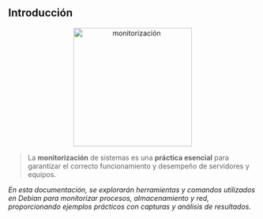 ## Introducción

<p align= center>
  <img src="https://github.com/user-attachments/assets/b4a27364-28bf-46ea-a8a8-a6ea8ae103b1" alt="monitorización", width=240 />
</p>

> La **monitorización** de sistemas es una **práctica esencial** para garantizar el correcto funcionamiento y desempeño de servidores y equipos.

*En esta documentación, se explorarán herramientas y comandos utilizados en Debian para monitorizar procesos, almacenamiento y red, proporcionando ejemplos prácticos con capturas y análisis de resultados.*
